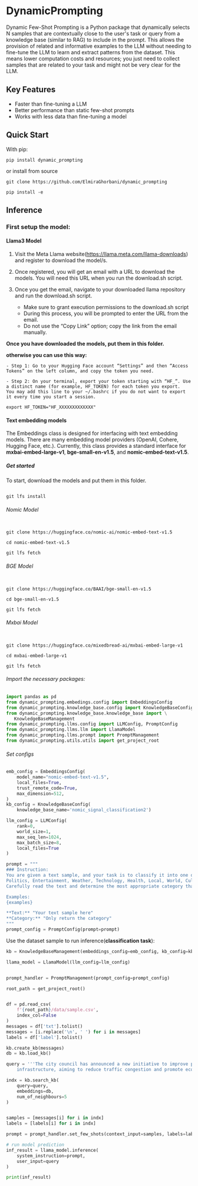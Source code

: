 # DynamicPrompting

Dynamic Few-Shot Prompting is a Python package that dynamically selects N samples that are contextually close to the user's task or query from a knowledge base (similar to RAG) to include in the prompt. This allows the provision of related and informative examples to the LLM without needing to fine-tune the LLM to learn and extract patterns from the dataset. This means lower computation costs and resources; you just need to collect samples that are related to your task and might not be very clear for the LLM.

## Key Features

- Faster than fine-tuning a LLM
- Better performance than static few-shot prompts
- Works with less data than fine-tuning a model

## Quick Start

With pip:

```
pip install dynamic_prompting
```
or install from source

```
git clone https://github.com/ElmiraGhorbani/dynamic_prompting

pip install -e
```

## Inference

### First setup the model:

#### Llama3 Model

1) Visit the Meta Llama website(https://llama.meta.com/llama-downloads) and register to download the model/s.

2) Once registered, you will get an email with a URL to download the models. You will need this URL when you run the download.sh script.

3) Once you get the email, navigate to your downloaded llama repository and run the download.sh script.

    - Make sure to grant execution permissions to the download.sh script
    - During this process, you will be prompted to enter the URL from the email.
    - Do not use the “Copy Link” option; copy the link from the email manually.

**Once you have downloaded the models, put them in this folder.**

**otherwise you can use this way:**

    - Step 1: Go to your Hugging Face account “Settings” and then “Access Tokens” on the left column, and copy the token you need.

    - Step 2: On your terminal, export your token starting with “HF_”. Use a distinct name (for example, HF_TOKEN) for each token you export. 
    You may add this line to your ~/.bashrc if you do not want to export it every time you start a session.


```
export HF_TOKEN="HF_XXXXXXXXXXXXX"
```


#### Text embedding models

The Embeddings class is designed for interfacing with text embedding models. There are many embedding model providers (OpenAI, Cohere, Hugging Face, etc.). Currently, this class provides a standard interface for **mxbai-embed-large-v1**, **bge-small-en-v1.5**, and **nomic-embed-text-v1.5**.

##### Get started

To start, download the models and put them in this folder.

```

git lfs install

```

###### Nomic Model
```

git clone https://huggingface.co/nomic-ai/nomic-embed-text-v1.5

cd nomic-embed-text-v1.5

git lfs fetch

```

###### BGE Model
```

git clone https://huggingface.co/BAAI/bge-small-en-v1.5

cd bge-small-en-v1.5

git lfs fetch

```


###### Mxbai Model
```

git clone https://huggingface.co/mixedbread-ai/mxbai-embed-large-v1

cd mxbai-embed-large-v1

git lfs fetch

```

###### Import the necessary packages:

 ```python
import pandas as pd
from dynamic_prompting.embedings.config import EmbeddingsConfig
from dynamic_prompting.knowledge_base.config import KnowledgeBaseConfig
from dynamic_prompting.knowledge_base.knowledge_base import \
    KnowledgeBaseManagement
from dynamic_prompting.llms.config import LLMConfig, PromptConfig
from dynamic_prompting.llms.llm import LlamaModel
from dynamic_prompting.llms.prompt import PromptManagement
from dynamic_prompting.utils.utils import get_project_root
 ```

###### Set configs

```python
emb_config = EmbeddingsConfig(
    model_name="nomic-embed-text-v1.5",
    local_files=True,
    trust_remote_code=True,
    max_dimension=512,
)
kb_config = KnowledgeBaseConfig(
    knowledge_base_name='nomic_signal_classification2')

llm_config = LLMConfig(
    rank=0,
    world_size=1,
    max_seq_len=1024,
    max_batch_size=8,
    local_files=True
)

prompt = """
### Instruction:
You are given a text sample, and your task is to classify it into one of the following categories: Business, Science, Sports,\n
Politics, Entertainment, Weather, Technology, Health, Local, World, Culture, Education, Travel.\n
Carefully read the text and determine the most appropriate category that best describes the main topic of the text.\n

Examples:
{examples}

**Text:** "Your text sample here"
**Category:** "Only return the category"
"""
prompt_config = PromptConfig(prompt=prompt)

```

Use the dataset sample to run inference(**classification task**):

```python
kb = KnowledgeBaseManagement(embeddings_config=emb_config, kb_config=kb_config)

llama_model = LlamaModel(llm_config=llm_config)


prompt_handler = PromptManagement(prompt_config=prompt_config)

root_path = get_project_root()


df = pd.read_csv(
    f'{root_path}/data/sample.csv',
    index_col=False
)
messages = df['txt'].tolist()
messages = [i.replace('\n', ' ') for i in messages]
labels = df['label'].tolist()

kb.create_kb(messages)
db = kb.load_kb()

query = '''The city council has announced a new initiative to improve public transportation\
    infrastructure, aiming to reduce traffic congestion and promote eco-friendly travel options.'''

indx = kb.search_kb(
    query=query,
    embeddings=db,
    num_of_neighbours=5
)


samples = [messages[i] for i in indx]
labels = [labels[i] for i in indx]

prompt = prompt_handler.set_few_shots(context_input=samples, labels=labels)

# run model prediction
inf_result = llama_model.inference(
    system_instruction=prompt,
    user_input=query
)

print(inf_result)
```